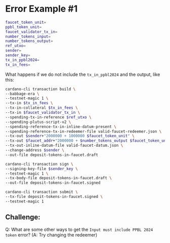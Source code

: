 # Error Example #1


```bash
faucet_token_unit=
ppbl_token_unit=
faucet_validator_tx_in=
number_tokens_input=
number_tokens_output=
ref_utxo=
sender=
sender_key=
tx_in_ppbl2024=
tx_in_fees=
```

What happens if we do not include the `tx_in_ppbl2024` and the output, like this:

```bash
cardano-cli transaction build \
--babbage-era \
--testnet-magic 1 \
--tx-in $tx_in_fees \
--tx-in-collateral $tx_in_fees \
--tx-in $faucet_validator_tx_in \
--spending-tx-in-reference $ref_utxo \
--spending-plutus-script-v2 \
--spending-reference-tx-in-inline-datum-present \
--spending-reference-tx-in-redeemer-file valid-faucet-redeemer.json \
--tx-out $sender+"2000000 + 1000000 $faucet_token_unit" \
--tx-out $faucet_addr+"2000000 + $number_tokens_output $faucet_token_unit" \
--tx-out-inline-datum-file valid-faucet-datum.json \
--change-address $sender \
--out-file deposit-tokens-in-faucet.draft

cardano-cli transaction sign \
--signing-key-file $sender_key \
--testnet-magic 1 \
--tx-body-file deposit-tokens-in-faucet.draft \
--out-file deposit-tokens-in-faucet.signed

cardano-cli transaction submit \
--tx-file deposit-tokens-in-faucet.signed \
--testnet-magic 1
```

## Challenge:
Q: What are some other ways to get the `Input must include PPBL 2024 token` error?
(A: Try changing the redeemer)